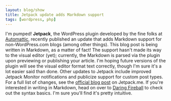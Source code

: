 ```yaml
---
layout: blog/show
title: Jetpack update adds Markdown support
tags: [wordpress, php]
---
```


I'm pumped! **Jetpack**, the WordPress plugin developed by the fine folks at [Automattic](http://automattic.com/), recently published an update that adds Markdown support for non-WordPress.com blogs (among other things). This blog post is being written in Markdown, as a matter of fact! The support hasn't made its way to the visual editor (yet); currently, the Markdown is parsed via the plugin upon previewing or publishing your article. I'm hoping future versions of the plugin will see the visual editor format text correctly, though I'm sure it's a lot easier said than done. Other updates to Jetpack include improved Jetpack Monitor notifications and publicize support for custom post types. For a full list of changes, see the [official blog post](http://jetpack.me/2014/01/31/jetpack-2-8-introducing-markdown-and-improving-monitor/) on Jetpack.me. If you're interested in writing in Markdown, head on over to [Daring Fireball](http://daringfireball.net/projects/markdown/syntax) to check out the syntax basics. I'm sure you'll find it's pretty intuitive.
